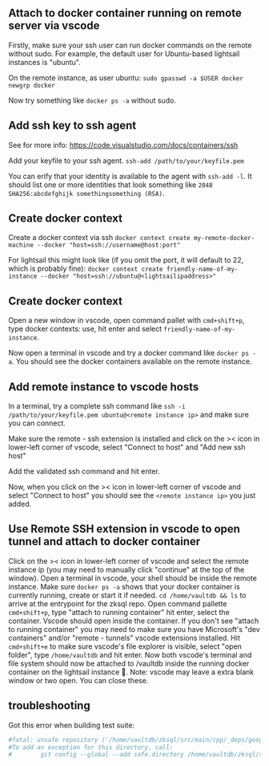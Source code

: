 ## Attach to docker container running on remote server via vscode

Firstly, make sure your ssh user can run docker commands on the remote without sudo. For example, the default user for Ubuntu-based lightsail instances is "ubuntu".

On the remote instance, as user ubuntu:
`sudo gpasswd -a $USER docker`
`newgrp docker`

Now try something like `docker ps -a` without sudo.

## Add ssh key to ssh agent

See for more info: https://code.visualstudio.com/docs/containers/ssh

Add your keyfile to your ssh agent.
`ssh-add /path/to/your/keyfile.pem`

You can erify that your identity is available to the agent with `ssh-add -l`. It should list one or more identities that look something like `2048 SHA256:abcdefghijk somethingsomething (RSA)`.

## Create docker context

Create a docker context via ssh
`docker context create my-remote-docker-machine --docker "host=ssh://username@host:port"`

For lightsail this might look like (if you omit the port, it will default to 22, which is probably fine):
`docker context create friendly-name-of-my-instance --docker "host=ssh://ubuntu@<lightsailipaddress>"`

## Create docker context

Open a new window in vscode, open command pallet with `cmd+shift+p`, type docker contexts: use, hit enter and select `friendly-name-of-my-instance`.

Now open a terminal in vscode and try a docker command like `docker ps -a`. You should see the docker containers available on the remote instance.

## Add remote instance to vscode hosts

In a terminal, try a complete ssh command like `ssh -i /path/to/your/keyfile.pem ubuntu@<remote instance ip>` and make sure you can connect.

Make sure the remote - ssh extension is installed and click on the >< icon in lower-left corner of vscode, select "Connect to host" and "Add new ssh host"

Add the validated ssh command and hit enter.

Now, when you click on the >< icon in lower-left corner of vscode and select "Connect to host" you should see the `<remote instance ip>` you just added.

## Use Remote SSH extension in vscode to open tunnel and attach to docker container

Click on the >< icon in lower-left corner of vscode and select the remote instance ip (you may need to manually click "continue" at the top of the window).
Open a terminal in vscode, your shell should be inside the remote instance.
Make sure `docker ps -a` shows that your docker container is currently running, create or start it if needed.
`cd /home/vaultdb && ls` to arrive at the entrypoint for the zksql repo.
Open command pallette `cmd+shift+p`, type "attach to running container" hit enter, select the container. Vscode should open inside the container. If you don't see "attach to running container" you may need to make sure you have Microsoft's "dev containers" and/or "remote - tunnels" vscode extensions installed.
Hit `cmd+shift+e` to make sure vscode's file explorer is visible, select "open folder", type `/home/vaultdb` and hit enter.
Now both vscode's terminal and file system should now be attached to /vaultdb inside the running docker container on the lightsail instance 🎉.
Note: vscode may leave a extra blank window or two open. You can close these.

## troubleshooting

Got this error when building test suite:

```bash
#fatal: unsafe repository ('/home/vaultdb/zksql/src/main/cpp/_deps/googletest-src' is owned by someone else)
#To add an exception for this directory, call:
#        git config --global --add safe.directory /home/vaultdb/zksql/src/main/cpp/_deps/googletest-src
```

